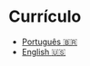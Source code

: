 # Currículo

* [Português :brazil:](https://github.com/johnfercher/software/blob/main/assets/docs/resumes/portuguese.pdf)
* [English :us:](https://github.com/johnfercher/software/blob/main/assets/docs/resumes/english.pdf)

